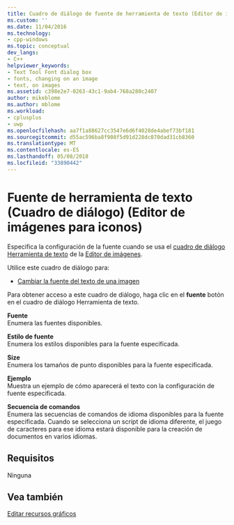 ```yaml
---
title: Cuadro de diálogo de fuente de herramienta de texto (Editor de imágenes para iconos) | Documentos de Microsoft
ms.custom: ''
ms.date: 11/04/2016
ms.technology:
- cpp-windows
ms.topic: conceptual
dev_langs:
- C++
helpviewer_keywords:
- Text Tool Font dialog box
- fonts, changing on an image
- text, on images
ms.assetid: c398e2e7-0263-43c1-9ab4-768a280c2407
author: mikeblome
ms.author: mblome
ms.workload:
- cplusplus
- uwp
ms.openlocfilehash: aa7f1a88627cc3547e6d6f4028de4abef73bf181
ms.sourcegitcommit: d55ac596ba8f908f5d91d228dc070dad31cb8360
ms.translationtype: MT
ms.contentlocale: es-ES
ms.lasthandoff: 05/08/2018
ms.locfileid: "33890442"
---
```

# <a name="text-tool-font-dialog-box-image-editor-for-icons"></a>Fuente de herramienta de texto (Cuadro de diálogo) (Editor de imágenes para iconos)
Especifica la configuración de la fuente cuando se usa el [cuadro de diálogo Herramienta de texto](../windows/text-tool-dialog-box-image-editor-for-icons.md) de la [Editor de imágenes](../windows/image-editor-for-icons.md).  
  
 Utilice este cuadro de diálogo para:  
  
-   [Cambiar la fuente del texto de una imagen](../windows/changing-the-font-of-text-on-an-image-image-editor-for-icons.md)  
  
 Para obtener acceso a este cuadro de diálogo, haga clic en el **fuente** botón en el cuadro de diálogo Herramienta de texto.  
  
 **Fuente**  
 Enumera las fuentes disponibles.  
  
 **Estilo de fuente**  
 Enumera los estilos disponibles para la fuente especificada.  
  
 **Size**  
 Enumera los tamaños de punto disponibles para la fuente especificada.  
  
 **Ejemplo**  
 Muestra un ejemplo de cómo aparecerá el texto con la configuración de fuente especificada.  
  
 **Secuencia de comandos**  
 Enumera las secuencias de comandos de idioma disponibles para la fuente especificada. Cuando se selecciona un script de idioma diferente, el juego de caracteres para ese idioma estará disponible para la creación de documentos en varios idiomas.  
  
## <a name="requirements"></a>Requisitos  
 Ninguna  
  
## <a name="see-also"></a>Vea también  
 [Editar recursos gráficos](../windows/editing-graphical-resources-image-editor-for-icons.md)

